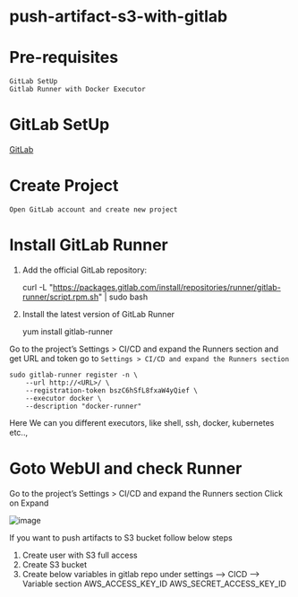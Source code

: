 # push-artifact-s3-with-gitlab

# Pre-requisites
    GitLab SetUp
    Gitlab Runner with Docker Executor
# GitLab SetUp
  [GitLab](https://github.com/Naresh240/Gitlab-Setup/blob/main/README.md)
# Create Project
    Open GitLab account and create new project
# Install GitLab Runner
1. Add the official GitLab repository:
   
   curl -L "https://packages.gitlab.com/install/repositories/runner/gitlab-runner/script.rpm.sh" | sudo bash
2. Install the latest version of GitLab Runner

    yum install gitlab-runner
  
  Go to the project’s Settings > CI/CD and expand the Runners section and get URL and token
  go to ```Settings > CI/CD and expand the Runners section```
    
    sudo gitlab-runner register -n \
        --url http://<URL>/ \
        --registration-token bszC6hSfL8fxaW4yQief \
        --executor docker \
        --description "docker-runner"
   Here We can you different executors, like shell, ssh, docker, kubernetes etc..,
 # Goto WebUI and check Runner
   Go to the project’s Settings > CI/CD and expand the Runners section
   Click on Expand
   
   ![image](https://user-images.githubusercontent.com/58024415/104083102-d0018d00-5261-11eb-8064-51d33e1de759.png)

If you want to push artifacts to S3 bucket follow below steps
1. Create user with S3 full access
2. Create S3 bucket
3. Create below variables in gitlab repo under settings --> CICD --> Variable section
    AWS_ACCESS_KEY_ID
    AWS_SECRET_ACCESS_KEY_ID
